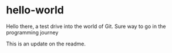 # hello-world
Hello there, a test drive into the world of Git. 
Sure way to go in the programming journey

This is an update on the readme.
